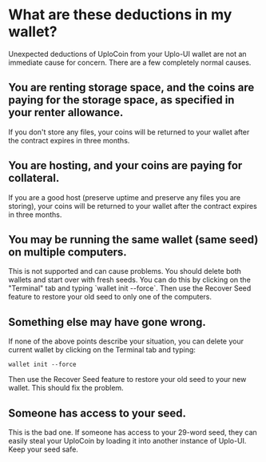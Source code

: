 # What are these deductions in my wallet?

Unexpected deductions of UploCoin from your Uplo-UI wallet are not an immediate cause for concern. There are a few completely normal causes.

## **You are renting storage space, and the coins are paying for the storage space, as specified in your renter allowance.**

If you don't store any files, your coins will be returned to your wallet after the contract expires in three months.

## **You are hosting, and your coins are paying for collateral.**

If you are a good host \(preserve uptime and preserve any files you are storing\), your coins will be returned to your wallet after the contract expires in three months.

## **You may be running the same wallet \(same seed\) on multiple computers.**

This is not supported and can cause problems. You should delete both wallets and start over with fresh seeds. You can do this by clicking on the "Terminal" tab and typing \`wallet init --force\`. Then use the Recover Seed feature to restore your old seed to only one of the computers.

## **Something else may have gone wrong.**

If none of the above points describe your situation, you can delete your current wallet by clicking on the Terminal tab and typing:

`wallet init --force`

Then use the Recover Seed feature to restore your old seed to your new wallet. This should fix the problem.

## **Someone has access to your seed.**

This is the bad one. If someone has access to your 29-word seed, they can easily steal your UploCoin by loading it into another instance of Uplo-UI. Keep your seed safe.

